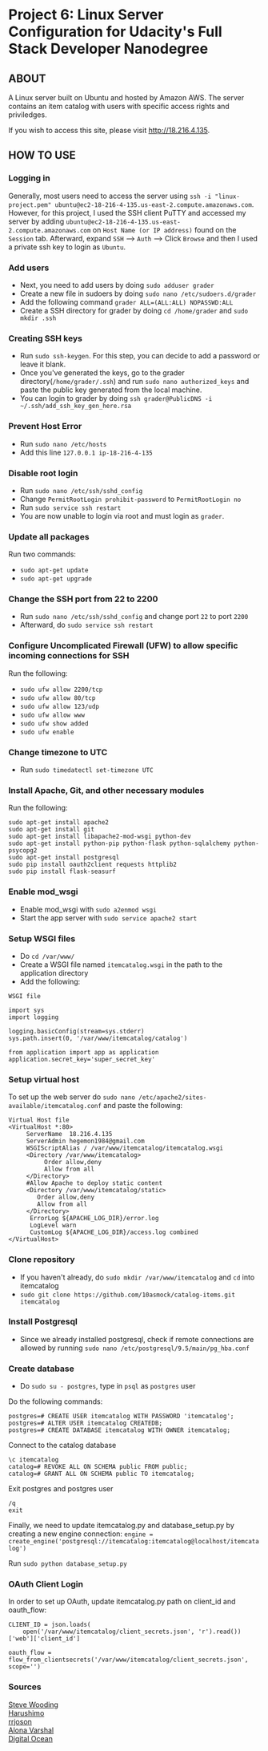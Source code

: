 # Project 6: Linux Server Configuration for Udacity's Full Stack Developer Nanodegree
## ABOUT

A Linux server built on Ubuntu and hosted by Amazon AWS. The server contains an item catalog with users with specific access rights and priviledges.

If you wish to access this site, please visit http://18.216.4.135.

## HOW TO USE

### Logging in

Generally, most users need to access the server using ```ssh -i "linux-project.pem" ubuntu@ec2-18-216-4-135.us-east-2.compute.amazonaws.com```. However, for this project, I used the SSH client PuTTY and accessed my server by adding ```ubuntu@ec2-18-216-4-135.us-east-2.compute.amazonaws.com``` on ```Host Name (or IP address)``` found on the ```Session``` tab. Afterward, expand ```SSH``` --> ```Auth``` --> Click ```Browse``` and then I used a private ssh key to login as ```Ubuntu```.

### Add users

- Next, you need to add users by doing ```sudo adduser grader```
- Create a new file in sudoers by doing ```sudo nano /etc/sudoers.d/grader```
- Add the following command ```grader ALL=(ALL:ALL) NOPASSWD:ALL```
- Create a SSH directory for grader by doing ```cd /home/grader``` and ```sudo mkdir .ssh``` 

### Creating SSH keys

- Run ```sudo ssh-keygen```. For this step, you can decide to add a password or leave it blank.
- Once you've generated the keys, go to the grader directory(```/home/grader/.ssh```) and run ```sudo nano authorized_keys``` and paste the public key generated from the local machine.
- You can login to grader by doing ```ssh grader@PublicDNS -i ~/.ssh/add_ssh_key_gen_here.rsa```

### Prevent Host Error 

- Run ```sudo nano /etc/hosts```
- Add this line ```127.0.0.1 ip-18-216-4-135```

### Disable root login

- Run ```sudo nano /etc/ssh/sshd_config```
- Change ```PermitRootLogin prohibit-password``` to ```PermitRootLogin no```
- Run ```sudo service ssh restart```
- You are now unable to login via root and must login as ```grader```.

### Update all packages

Run two commands:
- ```sudo apt-get update```
- ```sudo apt-get upgrade```

### Change the SSH port from 22 to 2200

- Run ```sudo nano /etc/ssh/sshd_config``` and change port ```22``` to port ```2200```
- Afterward, do ```sudo service ssh restart```

### Configure Uncomplicated Firewall (UFW) to allow specific incoming connections for SSH

Run the following:
- ```sudo ufw allow 2200/tcp```
- ```sudo ufw allow 80/tcp```
- ```sudo ufw allow 123/udp```
- ```sudo ufw allow www```
- ```sudo ufw show added```
- ```sudo ufw enable```

### Change timezone to UTC

- Run ```sudo timedatectl set-timezone UTC```

### Install Apache, Git, and other necessary modules

Run the following:
```
sudo apt-get install apache2
sudo apt-get install git
sudo apt-get install libapache2-mod-wsgi python-dev
sudo apt-get install python-pip python-flask python-sqlalchemy python-psycopg2
sudo apt-get install postgresql
sudo pip install oauth2client requests httplib2
sudo pip install flask-seasurf
```

### Enable mod_wsgi

- Enable mod_wsgi with ```sudo a2enmod wsgi```
- Start the app server with ```sudo service apache2 start```

### Setup WSGI files

- Do ```cd /var/www/```
- Create a WSGI file named ```itemcatalog.wsgi``` in the path to the application directory
- Add the following:
```
WSGI file

import sys
import logging

logging.basicConfig(stream=sys.stderr)
sys.path.insert(0, '/var/www/itemcatalog/catalog')

from application import app as application
application.secret_key='super_secret_key'
```

### Setup virtual host

To set up the web server do ```sudo nano /etc/apache2/sites-available/itemcatalog.conf``` and paste the following:

```
Virtual Host file
<VirtualHost *:80>
     ServerName  18.216.4.135
     ServerAdmin hegemon1984@gmail.com
     WSGIScriptAlias / /var/www/itemcatalog/itemcatalog.wsgi
     <Directory /var/www/itemcatalog>
          Order allow,deny
          Allow from all
     </Directory>
     #Allow Apache to deploy static content
     <Directory /var/www/itemcatalog/static>
        Order allow,deny
        Allow from all
     </Directory>
      ErrorLog ${APACHE_LOG_DIR}/error.log
      LogLevel warn
      CustomLog ${APACHE_LOG_DIR}/access.log combined
</VirtualHost>
```

### Clone repository

- If you haven't already, do ```sudo mkdir /var/www/itemcatalog``` and ```cd``` into itemcatalog
- ```sudo git clone https://github.com/10asmock/catalog-items.git itemcatalog```

### Install Postgresql

- Since we already installed postgresql, check if remote connections are allowed by running ```sudo nano /etc/postgresql/9.5/main/pg_hba.conf```

### Create database

- Do ```sudo su - postgres```, type in ```psql``` as ```postgres``` user

Do the following commands:

```
postgres=# CREATE USER itemcatalog WITH PASSWORD 'itemcatalog';
postgres=# ALTER USER itemcatalog CREATEDB;
postgres=# CREATE DATABASE itemcatalog WITH OWNER itemcatalog;
```

Connect to the catalog database

```
\c itemcatalog
catalog=# REVOKE ALL ON SCHEMA public FROM public;
catalog=# GRANT ALL ON SCHEMA public TO itemcatalog;
```
Exit postgres and postgres user

``` 
/q
exit
```

Finally, we need to update itemcatalog.py and database_setup.py by creating a new engine connection: ```engine = create_engine('postgresql://itemcatalog:itemcatalog@localhost/itemcatalog')```

Run ```sudo python database_setup.py```

### OAuth Client Login

In order to set up OAuth, update itemcatalog.py path on client_id and oauth_flow:

```
CLIENT_ID = json.loads(
    open('/var/www/itemcatalog/client_secrets.json', 'r').read())['web']['client_id']

oauth_flow = flow_from_clientsecrets('/var/www/itemcatalog/client_secrets.json', scope='')
```

### Sources

[Steve Wooding](https://github.com/SteveWooding/fullstack-nanodegree-linux-server-config/blob/master/README.md)<br>
[Harushimo](https://github.com/harushimo/linux-server-configuration/blob/master/README.md)<br>
[rrjoson](https://github.com/rrjoson/udacity-linux-server-configuration/blob/master/README.md)<br>
[Alona Varshal](http://alonavarshal.com/flask/aws/python/2017/10/13/deploying-a-flask-web-app-on-lightsail-aws.html)<br>
[Digital Ocean](https://www.digitalocean.com/community/tutorials/how-to-deploy-a-flask-application-on-an-ubuntu-vps)<br>


